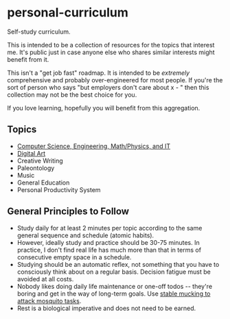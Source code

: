 # personal-curriculum
Self-study curriculum. 

This is intended to be a collection of resources for the topics that interest me. It's public just in case anyone else who shares similar interests might benefit from it. 

This isn't a "get job fast" roadmap. It is intended to be _extremely_ comprehensive and probably over-engineered for most people. If you're the sort of person who says "but employers don't care about x - " then this collection may not be the best choice for you. 

If you love learning, hopefully you will benefit from this aggregation. 

## Topics
- [Computer Science, Engineering, Math/Physics, and IT](CSIT.md)
- [Digital Art](ART.md)
- Creative Writing
- Paleontology
- Music
- General Education
- Personal Productivity System

## General Principles to Follow
- Study daily for at least 2 minutes per topic according to the same general sequence and schedule (atomic habits).
- However, ideally study and practice should be 30-75 minutes. In practice, I don't find real life has much more than that in terms of consecutive empty space in a schedule. 
- Studying should be an automatic reflex, not something that you have to consciously think about on a regular basis. Decision fatigue must be avoided at all costs. 
- Nobody likes doing daily life maintenance or one-off todos -- they're boring and get in the way of long-term goals. Use [stable mucking to attack mosquito tasks](https://calnewport.com/the-stable-mucking-method-a-freestyle-approach-to-keeping-the-annoying-little-stuff-under-control/). 
- Rest is a biological imperative and does not need to be earned. 
